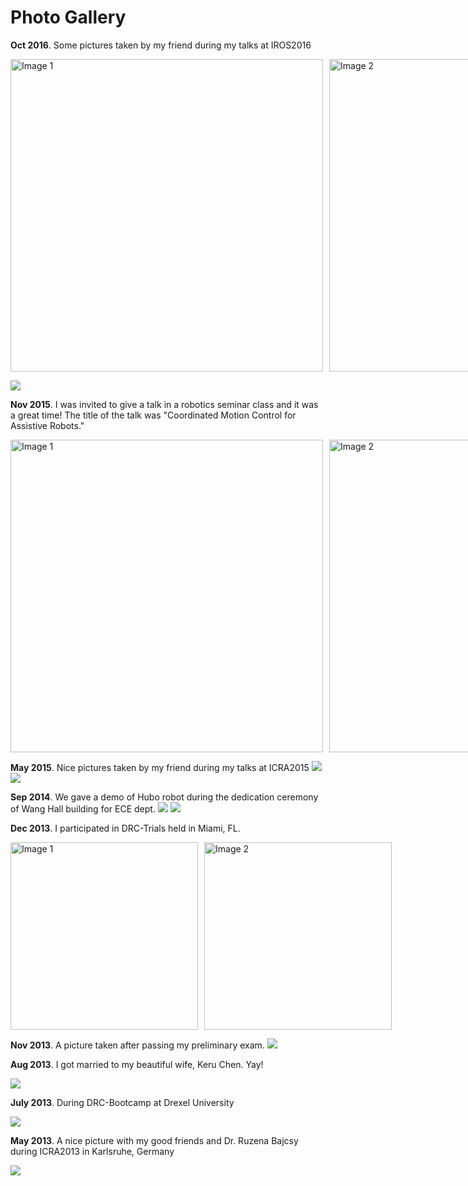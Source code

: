 # Photo Gallery

**Oct 2016**. Some pictures taken by my friend during my talks at IROS2016
<!-- ![](images/thumb_IMG_2556_1024.jpg)
![](images/thumb_IMG_2557_1024.jpg)
 -->
<p style="display: flex;">
  <img src="images/thumb_IMG_2556_1024.jpg" alt="Image 1" style="margin-right: 10px; width: 500px">
  <img src="images/thumb_IMG_2557_1024.jpg" alt="Image 2" style="margin-right: 10px; width: 500px">
</p>

![](images/thumb_IMG_2558_1024.jpg)


**Nov 2015**. I was invited to give a talk in a robotics seminar class and it was a great time! The title of the talk was "Coordinated Motion Control for Assistive Robots."

<p style="display: flex;">
  <img src="images/Photo%20Nov%2018,%209%2029%2028%20PM.jpg" alt="Image 1" style="margin-right: 10px; width: 500px">
  <img src="images/Photo%20Nov%2018%2C%209%2029%2026%20PM.jpg" alt="Image 2" style="margin-right: 10px; width: 500px">
</p>

**May 2015**. Nice pictures taken by my friend during my talks at ICRA2015
![](images/ICRA2015%20presentation1.jpg)
![](images/ICRA2015%20presentation.jpg)

**Sep 2014**. We gave a demo of Hubo robot during the dedication ceremony of Wang Hall building for ECE dept.
![](images/purdue_wang_hall_Demo.jpg)
![](images/purdue_wang_hall_Demo1.jpg)

**Dec 2013**. I participated in DRC-Trials held in Miami, FL.
<p style="display: flex;">
  <img src="images/drc_trials.jpg" alt="Image 1" style="margin-right: 10px; height: 300px">
  <img src="images/drc_trials_2.jpg" alt="Image 2" style="margin-right: 10px; height: 300px">
</p>

**Nov 2013**. A picture taken after passing my preliminary exam.
![](images/prelim.jpg)

**Aug 2013**. I got married to my beautiful wife, Keru Chen. Yay!

![](images/marriage.jpg)

**July 2013**. During DRC-Bootcamp at Drexel University

![](images/drexel_DRC_hubo.jpg)

**May 2013**. A nice picture with my good friends and Dr. Ruzena Bajcsy during ICRA2013 in Karlsruhe, Germany

![](images/ICRA2013_pics_with_IU_friends.jpg)
